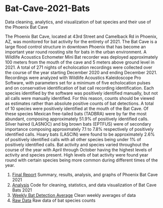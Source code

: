 # Bat-Cave-2021-Bats
Data cleaning, analytics, and visualization of bat species and their use of the Phoenix Bat Cave

The Phoenix Bat Cave, located at 43rd Street and Camelback Rd in Phoenix, AZ, was monitored for bat activity for the entirety of 2021. The Bat Cave is a large flood control structure in downtown Phoenix that has become an important year round roosting site for bats in the urban environment. A Wildlife Acoustics Echometer Mini Bat recorder was deployed approximately 100 meters from the mouth of the cave and 5 meters above ground level in 2021. A total of 271 nights of echolocation recordings were collected over the course of the year starting December 2020 and ending December 2021. Recordings were analyzed with Wildlife Acoustics Kaleidoscope Pro Software, with parameters set for a minimum of five echolocation pulses and on conservative identification of bat call recording identification. Each species identified by the software was positively identified manually, but not all calls were manually identified. For this reason, counts should be viewed as estimates rather than absolute positive counts of bat detections. A total of 10 species were positively identified at the mouth of the Bat Cave. Of these species Mexican free-tailed bats (TADBRA) were by far the most abundant, composing approximately 51.9% of positively identified calls. Silver haired (LASNOC) and big brown bats (EPTFUS) were of secondary importance composing approximately 7.1 to 7.8% respectively of positively identified calls. Hoary bats (LASCIN) were found to be approximately 2.6% of positively identified calls with all other species being under 1% of positively identified calls. Bat activity and species varied throughout the course of the year with April through October having the highest levels of activity and species present. High levels of bat activity were found year round with certain species being more common during different times of the year.

1. [Final Report](https://github.com/haberkornm/Bat-Cave-2021-Bats/blob/main/Bat%20Cave%202021.pdf)  Summary, results, analysis, and graphs of Phoenix Bat Cave 2021
2. [Analysis](https://github.com/haberkornm/Bat-Cave-2021-Bats/blob/main/Bat%20Cave%202021.ipynb)  Code for cleaning, statistics, and data visualization of Bat Cave Bats 2021
3. [Weekly Bat Detection Average](https://github.com/haberkornm/Bat-Cave-2021-Bats/blob/main/batcaveweekly.csv)  Clean weekly averages of data
4. [Raw Data](https://github.com/haberkornm/Bat-Cave-2021-Bats/blob/main/Bat%20Cave%20Master.xlsx)  Raw data of bat species counts
